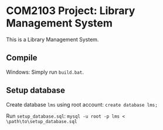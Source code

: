 # COM2103 Project: Library Management System

This is a Library Management System.

## Compile

Windows: Simply run `build.bat`.

## Setup database

Create database `lms` using root account: `create database lms;`

Run `setup_database.sql`: `mysql -u root -p lms < \path\to\setup_database.sql`

